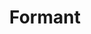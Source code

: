 ---
title: "Formant"

categories: ['']

tags: ['Formant']

arwords: 'منسق'

arexps: []

enwords: ['Formant']

enexps: []

arlexicons: 'ن'

enlexicons: 'F'

authors: ['Ruqayya Roshdy']

translators: ['X']

citations: 'تطبيقات أساسية في المعالجة الآلية للغة العربية'

sources: 'مركز الملك عبدالله بن عبدالعزيز الدولي لخدمة اللغة العربية'

slug: ""
---